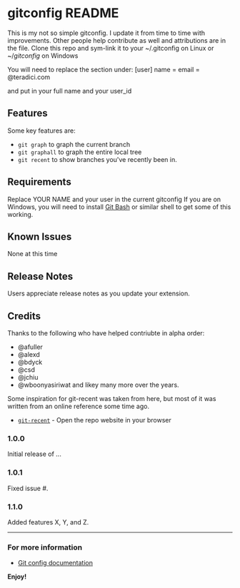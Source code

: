 # gitconfig README


This is my not so simple gitconfig. I update it from time to time with improvements.
Other people help contribute as well and attributions are in the file.
Clone this repo and sym-link it to your ~/.gitconfig on Linux or ~/_gitconfig_ on Windows

You will need to replace the section under:
[user]
    name = <YOUR NAME>
    email = <your user>@teradici.com

and put in your full name and your user_id

## Features

Some key features are:

- `git graph` to graph the current branch
- `git graphall` to graph the entire local tree
- `git recent` to show branches you've recently been in.


## Requirements

Replace YOUR NAME and your user in the current gitconfig
If you are on Windows, you will need to install [Git Bash](https://git-scm.com/downloads) or similar shell to get some of this working.

## Known Issues

None at this time

## Release Notes

Users appreciate release notes as you update your extension.

## Credits 

Thanks to the following who have helped contriubte in alpha order:
- @afuller
- @alexd
- @bdyck
- @csd
- @jchiu
- @wboonyasiriwat
 and likey many more over the years.

Some inspiration for git-recent was taken from here, but most of it was written from an online reference some time ago.
- [`git-recent`](https://github.com/paulirish/git-open) - Open the repo website in your browser

### 1.0.0

Initial release of ...

### 1.0.1

Fixed issue #.

### 1.1.0

Added features X, Y, and Z.

-----------------------------------------------------------------------------------------------------------

### For more information

* [Git config documentation](https://git-scm.com/docs/git-config)

**Enjoy!**
